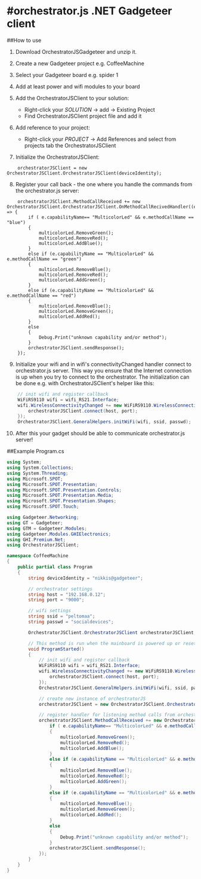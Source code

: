 #orchestrator.js .NET Gadgeteer client
=====================================




##How to use

1. Download OrchestratorJSGadgeteer and unzip it.
2. Create a new Gadgeteer project e.g. CoffeeMachine
3. Select your Gadgeteer board e.g. spider 1

4. Add at least power and wifi modules to your board

5. Add the OrchestratorJSClient to your solution: 
	- Right-click your _SOLUTION_ -> add -> Existing Project
	- Find OrchestratorJSClient project file and add it

6. Add reference to your project: 
	- Right-click your _PROJECT_ -> Add References and select from projects tab the OrchestratorJSClient

7. Initialize the OrchestratorJSClient:

```chsharp
    orchestratorJSClient = new OrchestratorJSClient.OrchestratorJSClient(deviceIdentity); 
```

8. Register your call back - the one where you handle the commands from the orchestrator.js server:


```chsharp
    orchestratorJSClient.MethodCallReceived += new OrchestratorJSClient.OrchestratorJSClient.OnMethodCallRecivedHandler((e) => {
        if ( e.capabilityName== "MulticolorLed" && e.methodCallName == "blue")
        {
            multicolorLed.RemoveGreen();
            multicolorLed.RemoveRed();
            multicolorLed.AddBlue();
        }
        else if (e.capabilityName == "MulticolorLed" && e.methodCallName == "green")
        {
            multicolorLed.RemoveBlue();
            multicolorLed.RemoveRed();
            multicolorLed.AddGreen();
        }
        else if (e.capabilityName == "MulticolorLed" && e.methodCallName == "red")
        {
            multicolorLed.RemoveBlue();
            multicolorLed.RemoveGreen();
            multicolorLed.AddRed();
        }
        else 
        {
            Debug.Print("unknown capability and/or method");    
        }
        orchestratorJSClient.sendResponse();
    });    
```

9. Initialize your wifi and in wifi's connectivityChanged handler connect to orchestrator.js server. 
This way you ensure that the Internet connection is up when you try to connect to the orchestrator. 
The initialization can be done e.g. with OrchestratorJSClient's helper like this:

```csharp
    // init wifi and register callback
    WiFiRS9110 wifi = wifi_RS21.Interface;
    wifi.WirelessConnectivityChanged += new WiFiRS9110.WirelessConnectivityChangedEventHandler((s, e) => {
        orchestratorJSClient.connect(host, port);
    });
    OrchestratorJSClient.GeneralHelpers.initWiFi(wifi, ssid, passwd);

```
10. After this your gadget should be able to communicate orchestrator.js server!


##Example Program.cs

```csharp
using System;
using System.Collections;
using System.Threading;
using Microsoft.SPOT;
using Microsoft.SPOT.Presentation;
using Microsoft.SPOT.Presentation.Controls;
using Microsoft.SPOT.Presentation.Media;
using Microsoft.SPOT.Presentation.Shapes;
using Microsoft.SPOT.Touch;

using Gadgeteer.Networking;
using GT = Gadgeteer;
using GTM = Gadgeteer.Modules;
using Gadgeteer.Modules.GHIElectronics;
using GHI.Premium.Net;
using OrchestratorJSClient;

namespace CoffeeMachine
{
    public partial class Program
    {
        string deviceIdentity = "nikkis@gadgeteer";

        // orchestrator settings
        string host = "192.168.0.12";
        string port = "9000";

        // wifi settings
        string ssid = "peltomaa";
        string passwd = "socialdevices";

        OrchestratorJSClient.OrchestratorJSClient orchestratorJSClient;

        // This method is run when the mainboard is powered up or reset.   
        void ProgramStarted()
        {
            // init wifi and register callback
            WiFiRS9110 wifi = wifi_RS21.Interface;
            wifi.WirelessConnectivityChanged += new WiFiRS9110.WirelessConnectivityChangedEventHandler((s, e) => {
                orchestratorJSClient.connect(host, port);
            });
            OrchestratorJSClient.GeneralHelpers.initWiFi(wifi, ssid, passwd);

            // create new instance of orchestratorJS
            orchestratorJSClient = new OrchestratorJSClient.OrchestratorJSClient(deviceIdentity); 

            // register handler for listening method calls from orchestrator
            orchestratorJSClient.MethodCallReceived += new OrchestratorJSClient.OrchestratorJSClient.OnMethodCallRecievedHandler((e) => {
                if ( e.capabilityName== "MulticolorLed" && e.methodCallName == "blue")
                {
                    multicolorLed.RemoveGreen();
                    multicolorLed.RemoveRed();
                    multicolorLed.AddBlue();
                }
                else if (e.capabilityName == "MulticolorLed" && e.methodCallName == "green")
                {
                    multicolorLed.RemoveBlue();
                    multicolorLed.RemoveRed();
                    multicolorLed.AddGreen();
                }
                else if (e.capabilityName == "MulticolorLed" && e.methodCallName == "red")
                {
                    multicolorLed.RemoveBlue();
                    multicolorLed.RemoveGreen();
                    multicolorLed.AddRed();
                }
                else 
                {
                    Debug.Print("unknown capability and/or method");    
                }
                orchestratorJSClient.sendResponse();
            });
        }
    }
}
```

